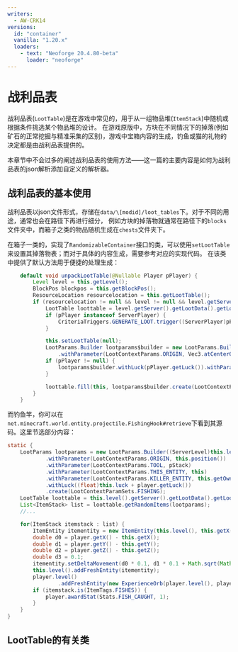 ```yaml
---
writers:
  - AW-CRK14
versions:
  id: "container"
  vanilla: "1.20.x"
  loaders:
    - text: "Neoforge 20.4.80-beta"
      loader: "neoforge"  
---
```


# 战利品表

战利品表(`LootTable`)是在游戏中常见的，用于从一组物品堆(`ItemStack`)中随机或根据条件挑选某个物品堆的设计。
在游戏原版中，方块在不同情况下的掉落(例如矿石的正常挖掘与精准采集的区别)，游戏中宝箱内容的生成，钓鱼或猫的礼物的决定都是由战利品表提供的。

本章节中不会过多的阐述战利品表的使用方法——这一篇的主要内容是如何为战利品表的json解析添加自定义的解析器。

## 战利品表的基本使用

战利品表以json文件形式，存储在`data/\[modid]/loot_tables`下。对于不同的用途，通常也会在路径下再进行细分，
例如方块的掉落物就通常在路径下的`blocks`文件夹中，而箱子之类的物品随机生成在`chests`文件夹下。

在箱子一类的，实现了`RandomizableContainer`接口的类，可以使用`setLootTable`来设置其掉落物表；而对于具体的内容生成，需要参考对应的实现代码。
在该类中提供了默认方法用于便捷的处理生成：
```java
    default void unpackLootTable(@Nullable Player pPlayer) {
        Level level = this.getLevel();
        BlockPos blockpos = this.getBlockPos();
        ResourceLocation resourcelocation = this.getLootTable();
        if (resourcelocation != null && level != null && level.getServer() != null) {
            LootTable loottable = level.getServer().getLootData().getLootTable(resourcelocation);
            if (pPlayer instanceof ServerPlayer) {
                CriteriaTriggers.GENERATE_LOOT.trigger((ServerPlayer)pPlayer, resourcelocation);
            }

            this.setLootTable(null);
            LootParams.Builder lootparams$builder = new LootParams.Builder((ServerLevel)level)
                .withParameter(LootContextParams.ORIGIN, Vec3.atCenterOf(blockpos));
            if (pPlayer != null) {
                lootparams$builder.withLuck(pPlayer.getLuck()).withParameter(LootContextParams.THIS_ENTITY, pPlayer);
            }

            loottable.fill(this, lootparams$builder.create(LootContextParamSets.CHEST), this.getLootTableSeed());
        }
    }
```

而钓鱼竿，你可以在`net.minecraft.world.entity.projectile.FishingHook#retrieve`下看到其源码。这里节选部分内容：
```java
static {
    LootParams lootparams = new LootParams.Builder((ServerLevel)this.level())
            .withParameter(LootContextParams.ORIGIN, this.position())
            .withParameter(LootContextParams.TOOL, pStack)
            .withParameter(LootContextParams.THIS_ENTITY, this)
            .withParameter(LootContextParams.KILLER_ENTITY, this.getOwner())
            .withLuck((float)this.luck + player.getLuck())
            .create(LootContextParamSets.FISHING);
    LootTable loottable = this.level().getServer().getLootData().getLootTable(BuiltInLootTables.FISHING);
    List<ItemStack> list = loottable.getRandomItems(lootparams);
    //...

    for(ItemStack itemstack : list) {
        ItemEntity itementity = new ItemEntity(this.level(), this.getX(), this.getY(), this.getZ(), itemstack);
        double d0 = player.getX() - this.getX();
        double d1 = player.getY() - this.getY();
        double d2 = player.getZ() - this.getZ();
        double d3 = 0.1;
        itementity.setDeltaMovement(d0 * 0.1, d1 * 0.1 + Math.sqrt(Math.sqrt(d0 * d0 + d1 * d1 + d2 * d2)) * 0.08, d2 * 0.1);
        this.level().addFreshEntity(itementity);
        player.level()
                .addFreshEntity(new ExperienceOrb(player.level(), player.getX(), player.getY() + 0.5, player.getZ() + 0.5, this.random.nextInt(6) + 1));
        if (itemstack.is(ItemTags.FISHES)) {
            player.awardStat(Stats.FISH_CAUGHT, 1);
        }
    }
}
```

## LootTable的有关类
